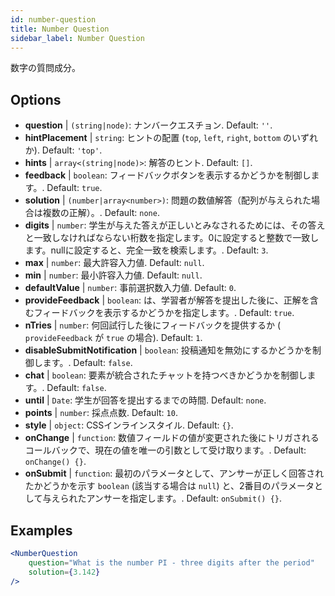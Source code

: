 ```yaml
---
id: number-question 
title: Number Question
sidebar_label: Number Question
---
```


数字の質問成分。

## Options

* __question__ | `(string|node)`: ナンバークエスチョン. Default: `''`.
* __hintPlacement__ | `string`: ヒントの配置 (`top`, `left`, `right`, `bottom` のいずれか). Default: `'top'`.
* __hints__ | `array<(string|node)>`: 解答のヒント. Default: `[]`.
* __feedback__ | `boolean`: フィードバックボタンを表示するかどうかを制御します。. Default: `true`.
* __solution__ | `(number|array<number>)`: 問題の数値解答（配列が与えられた場合は複数の正解）。. Default: `none`.
* __digits__ | `number`: 学生が与えた答えが正しいとみなされるためには、その答えと一致しなければならない桁数を指定します。0に設定すると整数で一致します。nullに設定すると、完全一致を検索します。. Default: `3`.
* __max__ | `number`: 最大許容入力値. Default: `null`.
* __min__ | `number`: 最小許容入力値. Default: `null`.
* __defaultValue__ | `number`: 事前選択数入力値. Default: `0`.
* __provideFeedback__ | `boolean`: は、学習者が解答を提出した後に、正解を含むフィードバックを表示するかどうかを指定します。. Default: `true`.
* __nTries__ | `number`: 何回試行した後にフィードバックを提供するか ( `provideFeedback` が `true` の場合). Default: `1`.
* __disableSubmitNotification__ | `boolean`: 投稿通知を無効にするかどうかを制御します。. Default: `false`.
* __chat__ | `boolean`: 要素が統合されたチャットを持つべきかどうかを制御します。. Default: `false`.
* __until__ | `Date`: 学生が回答を提出するまでの時間. Default: `none`.
* __points__ | `number`: 採点点数. Default: `10`.
* __style__ | `object`: CSSインラインスタイル. Default: `{}`.
* __onChange__ | `function`: 数値フィールドの値が変更された後にトリガされるコールバックで、現在の値を唯一の引数として受け取ります。. Default: `onChange() {}`.
* __onSubmit__ | `function`: 最初のパラメータとして、アンサーが正しく回答されたかどうかを示す `boolean` (該当する場合は `null`) と、2番目のパラメータとして与えられたアンサーを指定します。. Default: `onSubmit() {}`.


## Examples

```jsx live
<NumberQuestion
    question="What is the number PI - three digits after the period"
    solution={3.142}
/>
```
